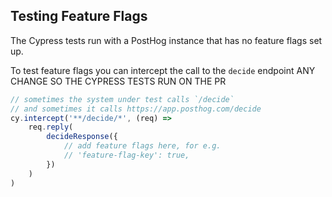 ## Testing Feature Flags

The Cypress tests run with a PostHog instance that has no feature flags set up.

To test feature flags you can intercept the call to the `decide` endpoint
ANY CHANGE SO THE CYPRESS TESTS RUN ON THE PR

```javascript
// sometimes the system under test calls `/decide`
// and sometimes it calls https://app.posthog.com/decide
cy.intercept('**/decide/*', (req) =>
    req.reply(
        decideResponse({
            // add feature flags here, for e.g.
            // 'feature-flag-key': true,
        })
    )
)
```
